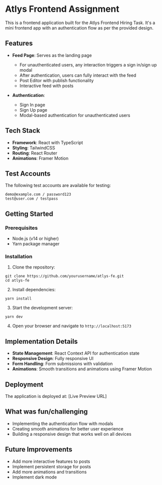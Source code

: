 # Atlys Frontend Assignment

This is a frontend application built for the Atlys Frontend Hiring Task. It's a mini frontend app with an authentication flow as per the provided design.

## Features

- **Feed Page**: Serves as the landing page

  - For unauthenticated users, any interaction triggers a sign in/sign up modal
  - After authentication, users can fully interact with the feed
  - Post Editor with publish functionality
  - Interactive feed with posts

- **Authentication**:
  - Sign In page
  - Sign Up page
  - Modal-based authentication for unauthenticated users

## Tech Stack

- **Framework**: React with TypeScript
- **Styling**: TailwindCSS
- **Routing**: React Router
- **Animations**: Framer Motion

## Test Accounts

The following test accounts are available for testing:

```
demo@example.com / password123
test@user.com / testpass
```

## Getting Started

### Prerequisites

- Node.js (v14 or higher)
- Yarn package manager

### Installation

1. Clone the repository:

```
git clone https://github.com/yourusername/atlys-fe.git
cd atlys-fe
```

2. Install dependencies:

```
yarn install
```

3. Start the development server:

```
yarn dev
```

4. Open your browser and navigate to `http://localhost:5173`

## Implementation Details

- **State Management**: React Context API for authentication state
- **Responsive Design**: Fully responsive UI
- **Form Handling**: Form submissions with validation
- **Animations**: Smooth transitions and animations using Framer Motion

## Deployment

The application is deployed at: [Live Preview URL]

## What was fun/challenging

- Implementing the authentication flow with modals
- Creating smooth animations for better user experience
- Building a responsive design that works well on all devices

## Future Improvements

- Add more interactive features to posts
- Implement persistent storage for posts
- Add more animations and transitions
- Implement dark mode
